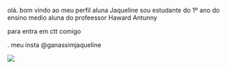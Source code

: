 olá. bom vindo ao meu perfil 
aluna Jaqueline 
sou estudante do 1º ano do ensino medio 
aluna do profeessor Haward Antunny

para entra em ctt comigo 

. meu insta @ganassimjaqueline

![](https://www.google.com/url?sa=i&url=https%3A%2F%2Fbr.pinterest.com%2Fpin%2F481040803945531322%2F&psig=AOvVaw2labr1czLDF8BgFAiBMcT8&ust=1696353585742000&source=images&cd=vfe&opi=89978449&ved=0CBEQjRxqFwoTCLiqmNrv14EDFQAAAAAdAAAAABB7)
